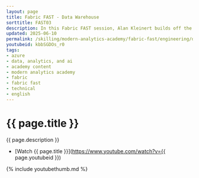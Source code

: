 ```yaml
---
layout: page
title: Fabric FAST - Data Warehouse
sorttitle: FAST03
description: In this Fabric FAST session, Alan Kleinert builds off the previous introductory session and dives a bit deeper in the Data Warehouse capabilities with Fabric. Alan provides an overview of main features, what may be new to those migrating from Synapse, and includes a hands-on demo of getting started.
updated: 2025-06-10
permalink: /skilling/modern-analytics-academy/fabric-fast/engineering/dw
youtubeid: kbbSGDOs_r0
tags: 
- azure
- data, analytics, and ai
- academy content
- modern analytics academy
- fabric
- fabric fast
- technical
- english
---
```


# {{ page.title }}

{{ page.description }}

* [Watch {{ page.title }}](https://www.youtube.com/watch?v={{ page.youtubeid }})

{% include youtubethumb.md %}
